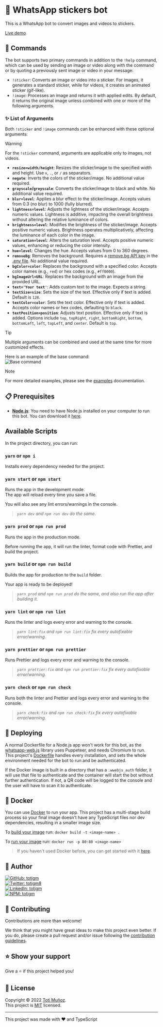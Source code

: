 # 🤖 WhatsApp stickers bot

This is a WhatsApp bot to convert images and videos to stickers.

[Live demo](http://wa.me/5492644107813)

## 💬 Commands

The bot supports two primary commands in addition to the `!help` command, which can be used by sending an image or video along with the command or by quoting a previously sent image or video in your message:

- `!sticker`: Converts an image or video into a sticker. For images, it generates a standard sticker, while for videos, it creates an animated sticker (gif-like).
- `!image`: Processes an image and returns it with applied edits. By default, it returns the original image unless combined with one or more of the following arguments.

### ✨ List of Arguments

Both `!sticker` and `!image` commands can be enhanced with these optional arguments:

> [!WARNING]
> For the `!sticker` command, arguments are applicable only to images, not videos.

- **`resize=width/height`**: Resizes the sticker/image to the specified width and height. Use `x`, `.`, or `/` as separators.
- **`negate`**: Inverts the colors of the sticker/image. No additional value required.
- **`grayscale`/`greyscale`**: Converts the sticker/image to black and white. No additional value required.
- **`blur=level`**: Applies a blur effect to the sticker/image. Accepts values from 0.3 (no blur) to 1000 (fully blurred).
- **`lightness=level`**: Adjusts the lightness of the sticker/image. Accepts numeric values. Lightness is additive, impacting the overall brightness without altering the relative luminance of colors.
- **`brightness=level`**: Modifies the brightness of the sticker/image. Accepts positive numeric values. Brightness operates multiplicatively, affecting the luminance of each color in the image.
- **`saturation=level`**: Alters the saturation level. Accepts positive numeric values, enhancing or reducing the color intensity.
- **`hue=level`**: Changes the hue. Accepts values from 0 to 360 degrees.
- **`removeBg`**: Removes the background. Requires a [remove.bg API key](https://www.remove.bg/es/dashboard#api-key) in the [.env file](./.env.example). No additional value required.
- **`bgColor=color`**: Replaces the background with a specified color. Accepts color names (e.g., `red`) or hex codes (e.g., `#ff0000`).
- **`bgImageUrl=URL`**: Replaces the background with an image from the provided URL.
- **`text='Your text'`**: Adds custom text to the image. Expects a string.
- **`textSize=size`**: Sets the size of the text. Effective only if text is added. Default is `128`.
- **`textColor=color`**: Sets the text color. Effective only if text is added. Accepts color names or hex codes, defaulting to `black`.
- **`textPosition=position`**: Adjusts text position. Effective only if text is added. Options include `top`, `topRight`, `right`, `bottomRight`, `bottom`, `bottomLeft`, `left`, `topLeft`, and `center`. Default is `top`.


> [!TIP]
> Multiple arguments can be combined and used at the same time for more customized effects.

Here is an example of the base command:\
![Base command](https://github.com/totigm/whatsapp-stickers-bot/assets/64804554/446259b2-2cc6-459d-a546-442316df23ac)
> [!NOTE]
> For more detailed examples, please see the [examples](./docs/EXAMPLES.md) documentation.

## 📋 Prerequisites

-   [**Node.js**](https://nodejs.org): You need to have Node.js installed on your computer to run this bot. You can download it [here](https://nodejs.org/en/download).

## Available Scripts

In the project directory, you can run:

### `yarn` or `npm i`

Installs every dependency needed for the project.

### `yarn start` or `npm start`

Runs the app in the development mode.\
The app will reload every time you save a file.

You will also see any lint errors/warnings in the console.

> _`yarn dev` and `npm run dev` do the same._

### `yarn prod` or `npm run prod`

Runs the app in the production mode.

Before running the app, it will run the linter, format code with Prettier, and build the project.

### `yarn build` or `npm run build`

Builds the app for production to the `build` folder.

Your app is ready to be deployed!

> _`yarn prod` and `npm run prod` do the same, and also run the app after building it._

### `yarn lint` or `npm run lint`

Runs the linter and logs every error and warning to the console.

> _`yarn lint:fix` and `npm run lint:fix` fix every autofixable error/warning._

### `yarn prettier` or `npm run prettier`

Runs Prettier and logs every error and warning to the console.

> _`yarn prettier:fix` and `npm run prettier:fix` fix every autofixable error/warning._

### `yarn check` or `npm run check`

Runs both the linter and Prettier and logs every error and warning to the console.

> _`yarn check:fix` and `npm run check:fix` fix every autofixable error/warning._

## 🚀 Deploying

A normal Dockerfile for a Node.js app won't work for this bot, as the [whatsapp-web.js](https://wwebjs.dev) library uses Puppeteer, and needs Chromium to run.\
This project's [Dockerfile](./Dockerfile) handles every installation, and sets the whole environment needed for the bot to run and be authenticated.

If the Docker image is built in a directory that has a `.wwebjs_auth` folder, it will use that file to authenticate and the container will start the bot without further authentication. If not, a QR code will be logged to the console and the user will have to scan it to authenticate.

## 🐳 Docker

You can use [Docker](https://www.docker.com) to run your app. This project has a multi-stage build process so your final image doesn't have any TypeScript files nor dev dependencies, resulting in a smaller image size.

To [build your image](https://docs.docker.com/engine/reference/commandline/build) run: `docker build -t <image-name> .`

To [run your image](https://docs.docker.com/engine/reference/run) run: `docker run -p 80:80 <image-name>`

> If you haven't used Docker before, you can get started with it [here](https://www.docker.com/get-started).

## 👤 Author

<a href="https://github.com/totigm" target="_blank">
  <img alt="GitHub: totigm" src="https://img.shields.io/github/followers/totigm?label=Follow @totigm&style=social">
</a>
<br>
<a href="https://twitter.com/totigm8" target="_blank">
  <img alt="Twitter: totigm8" src="https://img.shields.io/twitter/follow/totigm8?style=social" />
</a>
<br>
<a href="https://linkedin.com/in/totigm" target="_blank">
  <img alt="LinkedIn: totigm" src="https://img.shields.io/badge/LinkedIn-@totigm-green?style=social&logo=linkedin" />
</a>
<br>
<a href="https://www.npmjs.com/~totigm" target="_blank">
  <img alt="NPM: totigm" src="https://img.shields.io/badge/NPM-@totigm-green?style=social&logo=npm" />
</a>

## 🤝 Contributing

Contributions are more than welcome!

We think that you might have great ideas to make this project even better. If you do, please create a pull request and/or issue following the [contribution guidelines](./docs/CONTRIBUTING.md).

## ⭐️ Show your support

Give a ⭐️ if this project helped you!

## 📝 License

Copyright © 2022 [Toti Muñoz](https://github.com/totigm).<br />
This project is [MIT](https://github.com/totigm/ts-package-template/blob/master/LICENSE) licensed.

---

This project was made with ❤ and TypeScript
